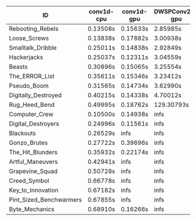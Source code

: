 |ID|conv1d-cpu|conv1d-gpu|DWSPConv2D-gpu|gemm-gpu|avg|
|-|-|-|-|-|-|
|Rebooting_Rebels|0.13508s|0.15633s|2.85985s|1.69282s|1.21102s|
|Loose_Screws|0.13838s|0.17882s|3.00938s|1.79408s|1.28016s|
|Smalltalk_Dribble|0.25011s|0.14838s|2.92849s|1.87202s|1.29975s|
|Hackerjacks|0.25037s|0.12311s|3.04559s|1.98285s|1.35048s|
|Beasts|0.30896s|0.15065s|3.25554s|2.05860s|1.44344s|
|The_ERROR_List|0.35611s|0.15346s|3.23412s|2.12576s|1.46736s|
|Pseudo_Boom|0.31565s|0.14734s|3.62990s|2.16081s|1.56343s|
|Digitally_Destroyed|0.40215s|0.14338s|4.70012s|2.77698s|2.00566s|
|Rug_Heed_Bend|0.49995s|0.18762s|129.30793s|4.59439s|33.64747s|
|Computer_Crew|0.10500s|0.14938s|infs|4.37915s|infs|
|Digital_Destroyers|0.24996s|0.11561s|infs|1.94255s|infs|
|Blackouts|0.26529s|infs|infs|1.93450s|infs|
|Gonzo_Brutes|0.27722s|0.39696s|infs|4.64846s|infs|
|The_Hit_Blunders|0.35932s|0.22174s|infs|2.14220s|infs|
|Artful_Maneuvers|0.42941s|infs|infs|4.45237s|infs|
|Grapevine_Squad|0.50728s|infs|infs|4.43495s|infs|
|Creed_Symbol|0.66778s|infs|infs|4.45597s|infs|
|Key_to_Innovation|0.67182s|infs|infs|4.39881s|infs|
|Pint_Sized_Benchwarmers|0.67855s|infs|infs|4.43745s|infs|
|Byte_Mechanics|0.68910s|0.16266s|infs|4.36494s|infs|
